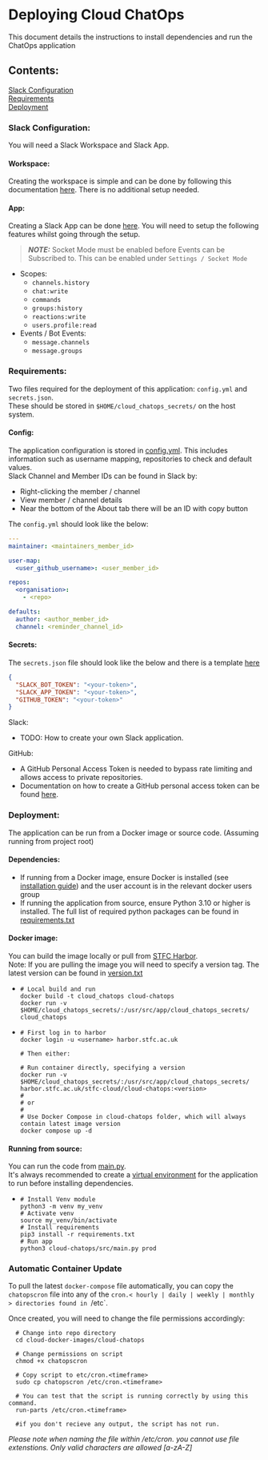 # Deploying Cloud ChatOps
This document details the instructions to install dependencies and run the ChatOps application

## Contents:
[Slack Configuration](#slack-configuration)<br>
[Requirements](#requirements)<br>
[Deployment](#deployment)<br>

### Slack Configuration:

You will need a Slack Workspace and Slack App.<br>

#### Workspace:
Creating the workspace is simple and can be done by following this documentation [here](https://slack.com/intl/en-gb/help/articles/206845317-Create-a-Slack-workspace). There is no additional setup needed.<br>

#### App:
Creating a Slack App can be done [here](https://api.slack.com/quickstart). You will need to setup the following features whilst going through the setup.<br>
> **_NOTE:_** Socket Mode must be enabled before Events can be Subscribed to. This can be enabled under `Settings / Socket Mode`
- Scopes:
  - `channels.history`
  - `chat:write`
  - `commands`
  - `groups:history`
  - `reactions:write`
  - `users.profile:read`
- Events / Bot Events:
  - `message.channels`
  - `message.groups`

### Requirements:

Two files required for the deployment of this application: `config.yml` and `secrets.json`.<br>
These should be stored in `$HOME/cloud_chatops_secrets/` on the host system.<br>

#### Config:
The application configuration is stored in [config.yml](template_config.yml).
This includes information such as username mapping, repositories to check and default values.<br>
Slack Channel and Member IDs can be found in Slack by:<br>
- Right-clicking the member / channel
- View member / channel details
- Near the bottom of the About tab there will be an ID with copy button

The `config.yml` should look like the below:
```yaml
---
maintainer: <maintainers_member_id>

user-map:
  <user_github_username>: <user_member_id>

repos:
  <organisation>:
    - <repo>

defaults:
  author: <author_member_id>
  channel: <reminder_channel_id>
```
#### Secrets:
The `secrets.json` file should look like the below and there is a template [here](template_secrets.json)
```json
{
  "SLACK_BOT_TOKEN": "<your-token>",
  "SLACK_APP_TOKEN": "<your-token>",
  "GITHUB_TOKEN": "<your-token>"
}
```
Slack:<br>
- TODO: How to create your own Slack application.<br>

GitHub:<br>
-  A GitHub Personal Access Token is needed to bypass rate limiting and allows access to private repositories.<br>
- Documentation on how to create a GitHub personal access token can be found 
[here](https://docs.github.com/en/authentication/keeping-your-account-and-data-secure/managing-your-personal-access-tokens).<br>


### Deployment:
The application can be run from a Docker image or source code. (Assuming running from project root)<br>

#### Dependencies:
* If running from a Docker image, ensure Docker is installed (see [installation guide](https://docs.docker.com/engine/install/)) and the user account is in the relevant docker users group 
* If running the application from source, ensure Python 3.10 or higher is installed. The full list of required python packages can be found in [requirements.txt](requirements.txt)<br>

#### Docker image:
You can build the image locally or pull from [STFC Harbor](https://harbor.stfc.ac.uk/harbor/projects/33528/repositories/cloud-chatops).<br>
Note: If you are pulling the image you will need to specify a version tag. 
The latest version can be found in [version.txt](version.txt)<br>
- ```shell
  # Local build and run
  docker build -t cloud_chatops cloud-chatops
  docker run -v $HOME/cloud_chatops_secrets/:/usr/src/app/cloud_chatops_secrets/ cloud_chatops
  ```
- ```shell
  # First log in to harbor
  docker login -u <username> harbor.stfc.ac.uk
  
  # Then either:
  
  # Run container directly, specifying a version
  docker run -v $HOME/cloud_chatops_secrets/:/usr/src/app/cloud_chatops_secrets/ harbor.stfc.ac.uk/stfc-cloud/cloud-chatops:<version>
  #
  # or
  #
  # Use Docker Compose in cloud-chatops folder, which will always contain latest image version
  docker compose up -d
  ```

#### Running from source:
You can run the code from [main.py](src/main.py).<br>
It's always recommended to create a [virtual environment](https://docs.python.org/3/library/venv.html) 
for the application to run before installing dependencies.
- ```shell
  # Install Venv module
  python3 -m venv my_venv
  # Activate venv
  source my_venv/bin/activate
  # Install requirements
  pip3 install -r requirements.txt
  # Run app
  python3 cloud-chatops/src/main.py prod
  ```

### Automatic Container Update

To pull the latest `docker-compose` file automatically, you can copy the `chatopscron` file into any of the `cron.< hourly | daily | weekly | monthly > directories found in `/etc`.

Once created, you will need to change the file permissions accordingly:

```shell
  # Change into repo directory
  cd cloud-docker-images/cloud-chatops

  # Change permissions on script
  chmod +x chatopscron

  # Copy script to etc/cron.<timeframe>
  sudo cp chatopscron /etc/cron.<timeframe>

  # You can test that the script is running correctly by using this command.
  run-parts /etc/cron.<timeframe>

  #if you don't recieve any output, the script has not run.
  ```

*Please note when naming the file within /etc/cron.<timeframe> you cannot use file extenstions. Only valid characters are allowed [a-zA-Z]*